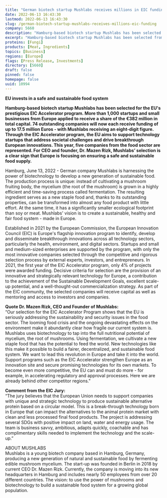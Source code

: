 ```yaml
---
title: "German biotech startup Mushlabs receives millions in EIC funding"
date: 2022-06-13 16:43:30
lastmod: 2022-06-13 16:43:30
slug: /german-biotech-startup-mushlabs-receives-millions-eic-funding
company: 5660
description: "Hamburg-based biotech startup Mushlabs has been selected from more than 1,000 startups for the EU's prestigious EIC Accelerator program to receive up to €17.5 million of the program's €382 million in total capital."
excerpt: "Hamburg-based biotech startup Mushlabs has been selected from more than 1,000 startups for the EU's prestigious EIC Accelerator program to receive up to €17.5 million of the program's €382 million in total capital."
proteins: [Fungi]
products: [Meat, Ingredients]
topics: [Business]
regions: [Europe]
flags: [Press Release, Investments]
directory: [5660]
draft: false
pinned: false
homepage: false
uuid: 10994
---
```

<p><strong>EU invests in a safe and sustainable food system</strong></p>
<p><strong>Hamburg-based biotech startup Mushlabs has been selected for the EU's prestigious EIC Accelerator program. More than 1,000 startups and small businesses from Europe applied to receive a share of the €382 million in total capital. 74 outstanding companies will now each receive funding of up to 17.5 million Euros - with Mushlabs receiving an eight-digit figure. Through the EIC Accelerator program, the EU aims to support technology startups that address societal challenges and drive breakthrough European innovations. This year, five companies from the food sector are represented. For CEO and founder, Dr. Mazen Rizk, Mushlabs’ selection is a clear sign that Europe is focusing on ensuring a safe and sustainable food supply.</strong></p>
<p>Hamburg, June 13, 2022 - German company Mushlabs is harnessing the power of biotechnology to develop a new generation of sustainable food. The production process is unique: instead of cultivating a mushroom fruiting body, the mycelium (the root of the mushroom) is grown in a highly efficient and time-saving process called fermentation. The resulting ingredient serves as a new staple food and, thanks to its outstanding properties, can be transformed into almost any food product with little effort. At the same time, it has a significantly smaller ecological footprint than soy or meat. Mushlabs' vision is to create a sustainable, healthy and fair food system - made in Europe.</p>
<p>Established in 2021 by the European Commission, the European Innovation Council (EIC) is Europe's flagship innovation program to identify, develop and disseminate breakthrough innovations across all technology sectors, particularly the health, environment, and digital sectors. Startups and small and medium-sized enterprises are supported by the program, with only the most innovative companies selected through the competitive and rigorous selection process by external experts, investors, and entrepreneurs. In 2021, the first year of the EIC Accelerator program, only 4% of projects were awarded funding. Decisive criteria for selection are the provision of an innovative and strategically relevant technology for Europe, a contribution to the achievement of the Sustainable Development Goals, excellent scale-up potential, and a well-thought-out commercialization strategy. As part of the EIC community, the selected companies will receive capital as well as mentoring and access to investors and companies.</p>
<p><strong>Quote Dr. Mazen Rizk, CEO and Founder of Mushlabs:</strong><br />
“Our selection for the EIC Accelerator Program shows that the EU is seriously addressing the sustainability and security issues in the food sector. The looming food crisis and the ongoing devastating effects on the environment make it abundantly clear how fragile our current system is. Mushlabs uses biotechnology to tap into the full nutritional potential of mycelium, the root of mushrooms. Using fermentation, we cultivate a new staple food that has the potential to feed the world. New technologies like this make it possible to build a fairer, decentralized, and sustainable food system. We want to lead this revolution in Europe and take it into the world. Support programs such as the EIC Accelerator strengthen Europe as an innovation site and secure promising technologies for its own markets. To become even more competitive, the EU can and must do more - for example, in accelerating regulatory and approval processes. Here we are already behind other competitor regions."</p>
<p><strong>Comment from the EIC Jury:</strong><br />
“The jury believes that the European Union needs to support companies with unique and strategic technology to produce sustainable alternative protein based on a circular model. This is a break-through technology born in Europe that can impact the alternatives to the animal protein market with clean and less processed final food products. The project is addressing several SDGs with positive impact on land, water and energy usage. The team is business savvy, ambitious, adapts quickly, coachable and has complimentary skills needed to implement the technology and the scale-up.”</p>
<p>ABOUT MUSHLABS<br />
Mushlabs is a young biotech company based in Hamburg, Germany, producing a new generation of natural and sustainable food by fermenting edible mushroom mycelium. The start-up was founded in Berlin in 2018 by current CEO Dr. Mazen Rizk. Currently, the company is moving into its new headquarters in Hamburg and includes nearly 50 employees from over 20 different countries. The vision: to use the power of mushrooms and biotechnology to build a sustainable food system for a growing global population.</p>
